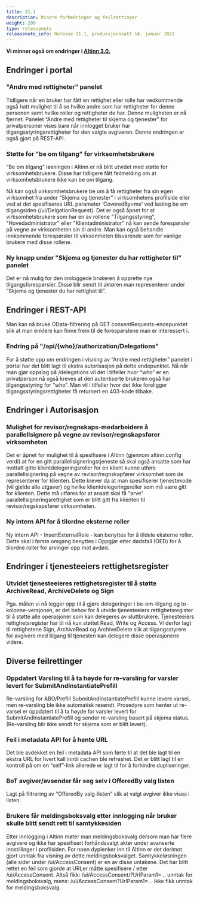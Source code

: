 ```yaml
---
title: 21.1
description: Mindre forbedringer og feilrettinger
weight: 200
type: releasenote
releasenote_info: Release 21.1, produksjonssatt 14. januar 2021
---
```


**Vi minner også om endringer i [Altinn 3.0.](https://github.com/Altinn/altinn-studio/releases)**

## Endringer i portal

### "Andre med rettigheter" panelet
Tidligere når en bruker har fått en rettighet eller rolle har vedkommende også hatt mulighet til å se hvilke andre som har rettigheter for denne personen samt hvilke roller og rettigheter de har.
Denne muligheten er nå fjernet. Panelet “Andre med rettigheter til skjema og tjenester” for privatpersoner vises bare når innlogget bruker har tilgangsstyringsrettigheter for den valgte avgiveren. Denne endringen er også gjort på REST-API.

### Støtte for "be om tilgang" for virksomhetsbrukere
“Be om tilgang” løsningen i Altinn er nå blitt utvidet med støtte for virksomhetsbrukere. Disse har tidligere fått feilmelding om at virksomhetsbrukere ikke kan be om tilgang.

Nå kan også virksomhetsbrukere be om å få rettigheter fra sin egen virksomhet fra under “Skjema og tjenester” i virksomhetens profilside eller ved at det spesifiseres URL parameter ‘CoveredBy=me’ ved lasting be om tilgangsiden (/ui/DelgationRequest).
Det er også åpnet for at virksomhetsbrukere som har en av rollene "Tilgangsstyring", "Hovedadministrator" eller "Klientadministrator" nå kan sende forespørsler på vegne av virksomheten sin til andre. Man kan også behandle innkommende forespørsler til virksomheten tilsvarende som for vanlige brukere med disse rollene.

### Ny knapp under "Skjema og tjenester du har rettigheter til" panelet
Det er nå mulig for den innloggede brukeren å opprette nye tilgangsforespørsler. Disse blir sendt til aktøren man representerer under “Skjema og tjenester du har rettighet til”. 

## Endringer i REST-API
Man kan nå bruke OData-filtrering på GET consentRequests-endepunktet slik at man enklere kan finne frem til de forespørslene man er interessert i.

### Endring på "/api/{who}/authorization/Delegations"
For å støtte opp om endringen i visning av “Andre med rettigheter” panelet i portal har det blitt lagt til ekstra autorisasjon på dette endepunktet. Nå når man gjør oppslag på /delegations vil det i tilfeller hvor “who” er en privatperson nå også kreves at den autentiserte brukeren også har tilgangsstyring for “who”. Man vil i tilfeller hvor det ikke foreligger tilgangsstyringsrettigheter få returnert en 403-kode tilbake.

## Endringer i Autorisasjon

### Mulighet for revisor/regnskaps-medarbeidere å parallellsignere på vegne av revisor/regnskapsfører virksomheten
Det er åpnet for mulighet til å spesifisere i Altinn (gjennom altinn.config verdi) at for en gitt parallellsigneringstjeneste så skal også ansatte som har mottatt gitte klientdelegeringsroller for en klient kunne utføre parallellsignering på vegne av revisor/regnskapfører virksomhet som de representerer for klienten.
Dette krever da at man spesifiserer tjenestekode (vil gjelde alle utgaver) og hvilke klientdelegeringsroller som må være gitt for klienten. Dette må utføres for at ansatt skal få "arve" parallellsigneringsrettighet som er blitt gitt fra klienten til revisor/regskapsfører virksomheten.

### Ny intern API for å tilordne eksterne roller
Ny intern API - InsertExternalRole - kan benyttes for å tildele eksterne roller. Dette skal i første omgang benyttes i Oppgjør etter dødsfall (OED) for å tilordne roller for arvinger opp mot avdød.

## Endringer i tjenesteeiers rettighetsregister

### Utvidet tjenesteeieres rettighetsregister til å støtte ArchiveRead, ArchiveDelete og Sign
Pga. måten vi nå legger opp til å gjøre delegeringer i be-om-tilgang og to-kolonne-versjonen, er det behov for å utvide tjenesteeiers rettighetsregister til å støtte alle operasjoner som kan delegeres av sluttbrukere. Tjenesteeiers rettighetsregister har til nå kun støttet Read, Write og Access. Vi derfor lagt til rettighetene Sign, ArchiveRead og ArchiveDelete slik at tilgangsstyrere for avgivere med tilgang til tjenesten kan delegere disse operasjonene videre.

## Diverse feilrettinger

### Oppdatert Varsling til å ta høyde for re-varsling for varsler levert for SubmitAndInstantiatePrefill
Re-varsling for ABO/Prefill SubmitAndInstantiatePrefill kunne levere varsel, men re-varsling ble ikke automatisk resendt. Prosedyre som henter ut re-varsel er oppdatert til å ta høyde for varsler levert for SubmitAndInstantiatePrefill og sender re-varsling basert på skjema status. (Re-varsling blir ikke sendt for skjema som er blitt levert).

### Feil i metadata API for å hente URL
Det ble avdekket en feil i metadata API som førte til at det ble lagt til en ekstra URL for hvert kall inntil cachen ble refreshet. Det er blitt lagt til en kontroll på om en “self”-link allerede er lagt til for å forhindre dupliseringer.

### BoT avgiver/avsender får seg selv i OfferedBy valg listen
Lagt på filtrering av “OfferedBy valg-listen” slik at valgt avgiver ikke vises i listen.

### Brukere får meldingsboksvalg etter innlogging når bruker skulle blitt sendt rett til samtykkesiden
Etter innlogging i Altinn møter man meldingsboksvalg dersom man har flere avgivere og ikke har spesifisert forhåndsvalgt aktør under avanserte innstillinger i profilsiden.
For noen dyplenker inn til Altinn er det derimot gjort unntak fra visning av dette meldingsboksvalget. Samtykkeløsningen (alle sider under /ui/AccessConsent) er en av disse untakene.
Det har blitt rettet en feil som gjorde at URLer måtte spesifisere / etter /ui/AccessConsent. Altså fikk: /ui/AccessConsent/?UrlParam1=… unntak for meldingsboksvalg, mens: /ui/AccessConsent?UrlParam1=… ikke fikk unntak for meldingsboksvalg.

